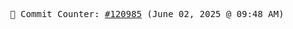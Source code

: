 <p align="center">
    <samp>
        📮 Commit Counter: <a href="https://github.com/Javascript-void0/Javascript-void0/commits/main">#120985</a> (June 02, 2025 @ 09:48 AM)
    </samp>
</p>